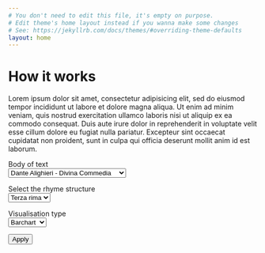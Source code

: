 ```yaml
---
# You don't need to edit this file, it's empty on purpose.
# Edit theme's home layout instead if you wanna make some changes
# See: https://jekyllrb.com/docs/themes/#overriding-theme-defaults
layout: home
---
```


# How it works

Lorem ipsum dolor sit amet, consectetur adipisicing elit, sed do eiusmod tempor incididunt ut labore et dolore magna aliqua. Ut enim ad minim veniam, quis nostrud exercitation ullamco laboris nisi ut aliquip ex ea commodo consequat. Duis aute irure dolor in reprehenderit in voluptate velit esse cillum dolore eu fugiat nulla pariatur. Excepteur sint occaecat cupidatat non proident, sunt in culpa qui officia deserunt mollit anim id est laborum.

<form action=".">
  <p>
    <label for="body_of_text">Body of text</label><br>
    <select id="body_of_text">
      <option value="convivio" disabled>Dante Alighieri - Convivio</option>
      <option value="divina_commedia" selected>Dante Alighieri - Divina Commedia</option>
      <option value="decamerone" disabled>Giovanni Boccaccio - Il Decamerone</option>
      <option value="orlando_furioso" disabled>Ludovico Ariosto - Orlando Furioso</option>
    </select>
  </p>

  <p>
    <label for="rima">Select the rhyme structure</label><br>
    <select id="rima">
      <option value="ballade" disabled>Ballade</option>
      <option value="rondeau" disabled>Rondeau</option>
      <option value="terza_rima" selected>Terza rima</option>
      <option value="virelai" disabled>Virelai</option>
    </select>
  </p>

  <p>
    <label for="viz_type">Visualisation type</label><br>
    <select id="viz_type">
      <option value="barchart" selected>Barchart</option>
      <option value="calendar">Calendar</option>
    </select>
  </p>

  <button type="submit">Apply</button>
</form>